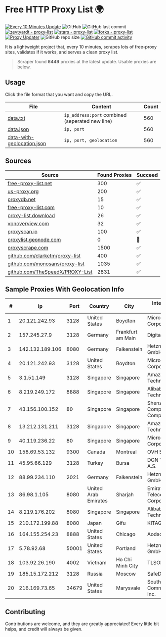
# Free HTTP Proxy List 🌍

[![Every 10 Minutes Update](https://github.com/mertguvencli/http-proxy-list/actions/workflows/main.yml/badge.svg?branch=main)](https://github.com/mertguvencli/http-proxy-list/actions/workflows/main.yml)
![GitHub](https://img.shields.io/github/license/mertguvencli/http-proxy-list)
![GitHub last commit](https://img.shields.io/github/last-commit/mertguvencli/http-proxy-list)
[![zevtyardt - proxy-list](https://img.shields.io/static/v1?label=zevtyardt&message=proxy-list&color=blue&logo=github)](https://github.com/zevtyardt/proxy-list "Go to GitHub repo")
[![stars - proxy-list](https://img.shields.io/github/stars/zevtyardt/proxy-list?style=social)](https://github.com/zevtyardt/proxy-list)
[![forks - proxy-list](https://img.shields.io/github/forks/zevtyardt/proxy-list?style=social)](https://github.com/zevtyardt/proxy-list)
[![Proxy Updater](https://github.com/zevtyardt/proxy-list/workflows/Proxy%20Updater/badge.svg)](https://github.com/zevtyardt/proxy-list/actions?query=workflow:"Proxy+Updater")
![GitHub repo size](https://img.shields.io/github/repo-size/zevtyardt/proxy-list)
[![GitHub commit activity](https://img.shields.io/github/commit-activity/m/zevtyardt/proxy-list?logo=commits)](https://github.com/zevtyardt/proxy-list/commits/main)

It is a lightweight project that, every 10 minutes, scrapes lots of free-proxy sites, validates if it works, and serves a clean proxy list.

> Scraper found **6449** proxies at the latest update. Usable proxies are below.

## Usage

Click the file format that you want and copy the URL.

|File|Content|Count|
|----|-------|-----|
|[data.txt](https://raw.githubusercontent.com/mertguvencli/http-proxy-list/main/proxy-list/data.txt)|`ip_address:port` combined (seperated new line)|560|
|[data.json](https://raw.githubusercontent.com/mertguvencli/http-proxy-list/main/proxy-list/data.json)|`ip, port`|560|
|[data-with-geolocation.json](https://raw.githubusercontent.com/mertguvencli/http-proxy-list/main/proxy-list/data-with-geolocation.json)|`ip, port, geolocation`|560|

## Sources

|Source|Found Proxies|Succeed|
|------|-------------|-------|
|[free-proxy-list.net](https://free-proxy-list.net)|300|✅|
|[us-proxy.org](https://www.us-proxy.org)|200|✅|
|[proxydb.net](http://proxydb.net)|15|✅|
|[free-proxy-list.com](https://free-proxy-list.com/?page=&port=&type%5B%5D=http&type%5B%5D=https&up_time=0&search=Search)|10|✅|
|[proxy-list.download](https://www.proxy-list.download/HTTP)|26|✅|
|[vpnoverview.com](https://vpnoverview.com/privacy/anonymous-browsing/free-proxy-servers)|32|✅|
|[proxyscan.io](https://www.proxyscan.io)|100|✅|
|[proxylist.geonode.com](https://proxylist.geonode.com/api/proxy-list?limit=300&page=1&sort_by=lastChecked&sort_type=desc&protocols=http,https)|0|🚫|
|[proxyscrape.com](https://api.proxyscrape.com/v2/?request=displayproxies&protocol=http&timeout=10000&country=all&ssl=all&anonymity=all)|1500|✅|
|[github.com/clarketm/proxy-list](https://raw.githubusercontent.com/clarketm/proxy-list/master/proxy-list-raw.txt)|400|✅|
|[github.com/monosans/proxy-list](https://raw.githubusercontent.com/monosans/proxy-list/main/proxies/http.txt)|1035|✅|
|[github.com/TheSpeedX/PROXY-List](https://raw.githubusercontent.com/TheSpeedX/PROXY-List/master/http.txt)|2831|✅|


## Sample Proxies With Geolocation Info

|#|Ip|Port|Country|City|Internet Service Provider|
|-|--|----|-------|----|-------------------------|
|1|20.121.242.93|3128|United States|Boydton|Microsoft Corporation|
|2|157.245.27.9|3128|Germany|Frankfurt am Main|DigitalOcean, LLC|
|3|142.132.189.106|8080|Germany|Falkenstein|Hetzner Online GmbH|
|4|20.121.242.93|3128|United States|Boydton|Microsoft Corporation|
|5|3.1.51.149|3128|Singapore|Singapore|Amazon Technologies Inc.|
|6|8.219.249.172|8888|Singapore|Singapore|Alibaba (US) Technology Co., Ltd.|
|7|43.156.100.152|80|Singapore|Singapore|Shenzhen Tencent Computer Systems Company Limited|
|8|13.212.131.211|3128|Singapore|Singapore|Amazon Technologies Inc.|
|9|40.119.236.22|80|Singapore|Singapore|Microsoft Corporation|
|10|158.69.53.132|9300|Canada|Montreal|OVH SAS|
|11|45.95.66.129|3128|Turkey|Bursa|DGN TEKNOLOJI A.S.|
|12|88.99.234.110|2021|Germany|Falkenstein|Hetzner Online GmbH|
|13|86.98.1.105|8080|United Arab Emirates|Sharjah|Emirates Telecommunications Corporation|
|14|8.219.176.202|8080|Singapore|Singapore|Alibaba (US) Technology Co., Ltd.|
|15|210.172.199.88|8080|Japan|Gifu|KITAGATA|
|16|164.155.254.23|8888|United States|Chicago|Aodao Inc|
|17|5.78.92.68|50001|United States|Portland|Hetzner Online GmbH|
|18|103.92.26.190|4002|Vietnam|Ho Chi Minh City|TLSOFT|
|19|185.15.172.212|3128|Russia|Moscow|SafeData LLC|
|20|216.169.73.65|34679|United States|Marysvale|South Central Communications, Inc.|



## Contributing

Contributions are welcome, and they are greatly appreciated! Every
little bit helps, and credit will always be given.

